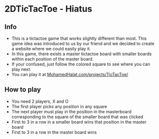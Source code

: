 # 2DTicTacToe - Hiatus

## Info
- This is a tictactoe game that works slightly different than most. This game idea was introduced to us by our friend and we decided to create a website where we could easily play it. 
- In this game, there exists a master tictactoe board with smaller boards within each position of the master board. 
- If your confused, just follow the colored square to see where you can play next. 
- You can play it at [MohamedHalat.com/projects/TicTacToe/](https://mohamedhalat.com/projects/TicTacToe/)

## How to play
- You need 2 players, X and O
- The first player picks any position in any square
- The next player must play in the position in the masterboard corresponding to the square of the smaller board that was clicked
- First to 3 in a row in a smaller board wins that position in the master board
- First to 3 in a row in the master board wins
